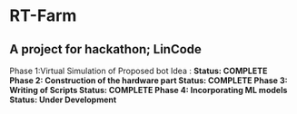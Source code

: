 # RT-Farm
## A project for hackathon; LinCode
  Phase 1:Virtual Simulation of Proposed bot Idea :   <b> Status: COMPLETE <b> <br>
  Phase 2: Construction of the hardware part          <b> Status: COMPLETE <b>
  Phase 3: Writing of Scripts                         <b> Status: COMPLETE <b>
  Phase 4: Incorporating ML models                    <b> Status: Under Development <b>
  
